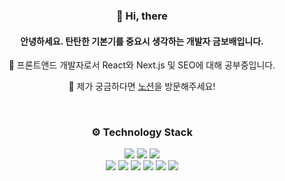 <!--
this is a ✨ _special_ ✨ repository because its `README.md` appears on my GitHub profile.

Here are some ideas to get me started:

- 🔭 I’m currently working on ...
- 🌱 I’m currently learning ...
- 👯 I’m looking to collaborate on ...
- 🤔 I’m looking for help with ...
- 💬 Ask me about ...
- 📫 How to reach me: ...
- 😄 Pronouns: ...
- ⚡ Fun fact: ...
-->

<h3 align="center"> 👋 Hi, there  </h3>

<h4 align="center">안녕하세요. 탄탄한 기본기를 중요시 생각하는 개발자 금보배입니다. </h4>
<p align="center">🌱 프론트앤드 개발자로서 React와 Next.js 및 SEO에 대해 공부중입니다. </p>
<p align="center">💬 제가 궁금하다면 <a href='https://catnip-pony-468.notion.site/7de06201d83249e38046adc201161007](https://b1313.notion.site/Front-end-SEO-specialist-7de06201d83249e38046adc201161007?pvs=4')> 노션</a>을 방문해주세요! </p>
<p align="center"> </P>
<br>

<h3 align="center"> ⚙ Technology Stack </h3>
<p align="center">
<img src="https://img.shields.io/badge/HTML5-red?style=flat-square&logo=HTML5&logoColor=white" style="inline-block"/>
<img src="https://img.shields.io/badge/CSS3-blue?style=flat-square&logo=CSS3&logoColor=white" style="inline-block"/>
<img src="https://img.shields.io/badge/JAVASCRIPT-yellow?style=flat-square&logo=Javascript&logoColor=white" style="inline-block"/><br/>
<img src="https://img.shields.io/badge/REACT-blue?style=flat-square&logo=React&logoColor=white"/>
<img src="https://img.shields.io/badge/Next.js-black?style=flat-square&logo=nextdotjs&logoColor=white"/>
<img src="https://img.shields.io/badge/Sass-pink?style=flat-square&logo=Sass&logoColor=white"/>
<img src="https://img.shields.io/badge/styled--components-pink?style=flat-square&logo=styled-components&logoColor=white"/>
<img src="https://img.shields.io/badge/Git-black?style=flat-square&logo=Git&logoColor=white"/> 
<img src="https://img.shields.io/badge/AWS-orange?style=flat-square&logo=Amazon AWS&logoColor=white"/> 
</p>
<br />

